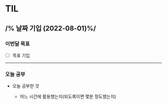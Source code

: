 # TIL

## /% 날짜 기입 (2022-08-01)%/

### 이번달 목표

- [ ] 목표 기입

---

### 오늘 공부

- 오늘 공부한 것

  - 어느 시간에 활용했는지(되도록이면 몇분 정도했는지)
